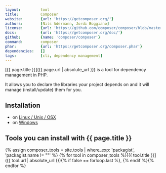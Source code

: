 ```yaml
---
layout:         tool
title:          Composer
website:        {url: 'https://getcomposer.org/'} 
authors:        [Nils Adermann, Jordi Boggiano]
license:        {url: 'https://github.com/composer/composer/blob/master/LICENSE', label: 'MIT License'} 
docs:           {url: 'https://getcomposer.org/doc/'} 
github:         {name: 'composer/composer'} 
command:        composer
phar:           {url: 'https://getcomposer.org/composer.phar'}
dependencies:   []
tags:           [cli, dependency management]
---
```


[{{ page.title }}]({{ page.url | absolute_url }}) is a tool for dependency management in PHP.

It allows you to declare the libraries your project depends on and it will manage (install/update) them for you. 

<!--more--> 

## Installation

- on [Linux / Unix / OSX](https://getcomposer.org/doc/00-intro.md#installation-linux-unix-osx)
- on [Windows](https://getcomposer.org/doc/00-intro.md#installation-windows)

## Tools you can install with {{ page.title }}

{% assign composer_tools = site.tools | where_exp: 'packagist', 'packagist.name != ""' %}
{% for tool in composer_tools %}[{{ tool.title }}]({{ tool.url | absolute_url }}){% if false == forloop.last %}, {% endif %}{% endfor %}
